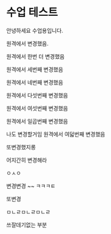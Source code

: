 # 수업 테스트

안녕하세요 수업용입니다.

원격에서 변경했음.

원격에서 한번 더 변경했음

원격에서 세번째 변경했음

원격에서 네번째 변경했음

원격에서 다섯번째 변경했음

원격에서 여섯번째 변경했음

원격에서 일곱번째 변경했음

나도 변경할거임
원격에서 여덟번째 변경했음

또변경했지롱

어지간히 변경해라

ㅇㅅㅇ

변경변경 ~~
ㅋㅋㅋㅌ

또변경

ㅁㄴㄹㅁㄴㄹㅁㄴㄹ

쓰잘데기없는 부분
